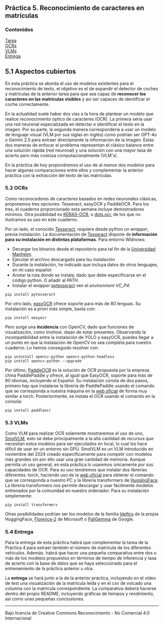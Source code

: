 
## Práctica 5. Reconocimiento de caracteres en matrículas

### Contenidos

[Tarea](#51-aspectos-cubiertos)  
[OCRs](#52-ocrs)  
[VLMs](#53-vlms)  
[Entrega](#54-entrega)

<!-- MOdelos VLM para OCR https://florence-2.com  -->


## 5.1 Aspectos cubiertos

En esta práctica se aborda el uso de modelos existentes para el reconocimiento de texto, el objetivo es el de expandir el detector de coches y matrículas de la anterior tarea
para que sea capaz de **reconocer los caracteres en las matrículas visibles** y así ser capaces de identificar el coche correctamente.

En la actualidad suele haber dos vías a la hora de plantear un modelo que realice reconocimiento óptico de caracteres (OCR). La primera sería usar una red neuronal especializada en detectar e identificar el texto en la imagen. Por su parte, la segunda manera correspondería a usar un modelo de lenguaje visual (VLM por sus siglas en inglés) como podrían ser GPT-4o o Gemini 2.5 para extraer directamente la información de la imagen. Estas dos maneras de enfocar el problema representan el clásico balance entre una solución rápida (red neuronal) y una solución con una mayor tasa de acierto pero más costosa computacionalmente (VLM's).

En la práctica de hoy propondremos el uso de al menos dos modelos para hacer algunas comparaciones entre ellos y complementar la anterior práctica con la extracción del texto de las matrículas.

### 5.2 OCRs

Como reconocedores de caracteres basados en redes neuronales clásicas, proponemos tres opciones: Tesseract, easyOCR y PaddleOCR. Para los tres, el cuaderno proporcionado esta semana incluye demostradores mínimos. Otra posibilidad es [KERAS-OCR](https://github.com/faustomorales/keras-ocr), o [dots.ocr](https://github.com/rednote-hilab/dots.ocr), de los que no ilustramos su uso en este cuaderno.
<!-- Al ser un nuevo *environment* no olvidar  que es necesario instalar el paquete para ejecutar cuadernos, desde consola-->

Por un lado, el conocido [Tesseract](https://github.com/tesseract-ocr/tesseract), requiere desde python un *wrapper*, previa instalación.
La documentación de [Tesseract](https://tesseract-ocr.github.io/tessdoc/Installation.html) dispone de **información para su instalación en distintas plataformas**.
Para entorno WIdnows:

- Decargar los binarios desde el repositorio para tal fin de la [Universidad Manheim](https://github.com/UB-Mannheim/tesseract/wiki).
- Ejecutar el archivo descargado para lsu instalación
- Durante la instalación, he indicado que incluya datos de otros lenguajes, en mi caso español
- Anotar la ruta donde se instala, dado que debe especificarse en el código python. O añadir al *PATH*.
- Instalar el *wrapper* [pytesseract](https://pypi.org/project/pytesseract/) ven el *environment* *VC_P4*:

```
pip install pytesseract
```

Por otro lado, [easyOCR](https://github.com/JaidedAI/EasyOCR) ofrece soporte para más de 80 lenguas. Su instalación es a priori más simple, basta con:

```
pip install easyocr
```

Pero surge una **incidencia** con OpenCV, dado que funciones de visualización, como *imshow*, dejan de estar presentes. Observando la incompatibilidad entre la instalación de YOLO y easyOCR,
puedes llegar a un punto en que la instalación de OpenCV no sea completa para nuestro cuaderno. Lo hemos conseguido resolver con:

```
pip uninstall opencv-python opencv-python-headless
pip install opencv-python --upgrade
```

Por último, [PaddleOCR](https://github.com/PaddlePaddle/PaddleOCR) es la solución de OCR propuesta por la empresa china PaddlePaddle y ofrece, al igual que EasyOCR, soporte para más de 80 idiomas, incluyendo el Español. Su instalación consta de dos pasos, primero hay que instalarse la librería de PaddlePaddle usando el comando que se corresponda a nuestra máquina en la [web oficial](https://www.paddlepaddle.org.cn/en/install/quick?docurl=/documentation/docs/en/develop/install/pip/windows-pip_en.html) de forma muy similar a torch. Posteriormente, se instala el OCR usando el comando en la consola:

```
pip install paddleocr
```

### 5.3 VLMs

Como VLM para realizar OCR solamente mostraremos el uso de uno, [SmolVLM](https://huggingface.co/blog/smolvlm), esto se debe principalmente a la alta cantidad de recursos que necesitan estos modelos para ser ejecutados en local, lo cual los hace díficil de usar en un entorno sin GPU. SmolVLM es un VLM introducido en noviembre del 2024 creado especificamente para competir con modelos más grandes sin por ello usar una gran cantidad de memoria. Aunque permita un uso general, en esta práctica lo usaremos únicamente por sus capacidades de OCR.
Para su uso tendremos que instalar dos librerias diferentes: torch, haciendo uso de la [web oficial](https://pytorch.org/get-started/locally/) para obtener el comando que se corresponda a nuestro PC y la librería transformers de [HuggingFace](https://huggingface.co). La librería transformers nos permite descargar y usar fácilmente modelos entrenados por la comunidad en nuestro ordenador. Para su instalación simplemente:

```
pip install transformers
```

Otras posibilidades podrían ser los modelos de la familia [Idefics](https://huggingface.co/blog/idefics2) de la propia HuggingFace, [Florence-2](https://huggingface.co/microsoft/Florence-2-large) de Microsoft o [PaliGemma](https://huggingface.co/blog/paligemma2) de Google.


### 5.4 Entrega

Para la entrega de esta práctica habrá que complementar la tarea de la Práctica 4 para extraer también el número de matrícula de los diferentes vehículos. Además. habrá que hacer una pequeña comparativa entre dos o más de los modelos propuestos en términos de tiempo de inferencia y tasa de acierto con la base de datos que se haya seleccionado para el entrenamiento de la práctica anterior u otra.

La **entrega** se hará junto a la de la anterior práctica, incluyendo en el vídeo de test una visualización de la matrícula leída y en el csv de volcado una columna con la matrícula correspondiente. La comparativa deberá hacerse dentro del propio README, incluyendo gráficas de tiempos y rendimiento, así como unas pequeñas conclusiones.


***
Bajo licencia de Creative Commons Reconocimiento - No Comercial 4.0 Internacional


